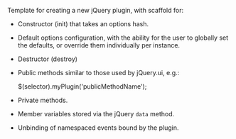 Template for creating a new jQuery plugin, with scaffold for:

* Constructor (init) that takes an options hash.
* Default options configuration, with the ability for the user to
  globally set the defaults, or override them individually per instance.
* Destructor (destroy)
* Public methods similar to those used by jQuery.ui, e.g.:

    $(selector).myPlugin('publicMethodName');

* Private methods.
* Member variables stored via the jQuery `data` method.
* Unbinding of namespaced events bound by the plugin.

